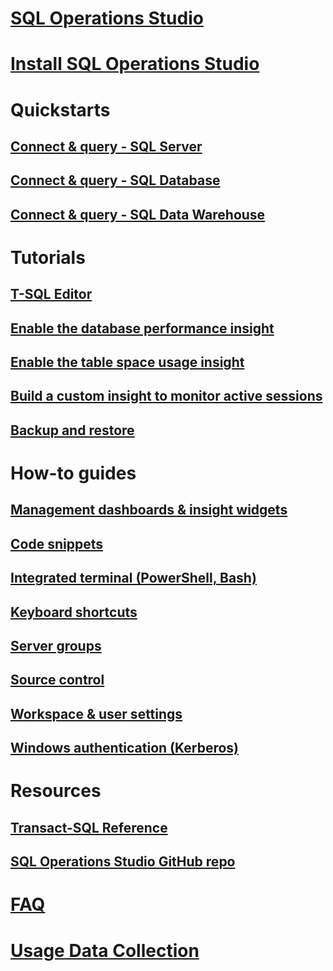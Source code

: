 # [SQL Operations Studio](overview.md)
# [Install SQL Operations Studio](download.md)
# Quickstarts
## [Connect & query - SQL Server](get-started-sql-server.md)
## [Connect & query - SQL Database](get-started-sql-database.md)
## [Connect & query - SQL Data Warehouse](get-started-sql-dw.md)
# Tutorials
## [T-SQL Editor](tutorial-sql-editor.md) 
## [Enable the database performance insight](tutorial-qds-sql-server.md)
## [Enable the table space usage insight](tutorial-table-space-sql-server.md)
## [Build a custom insight to monitor active sessions](tutorial-build-custom-insight-sql-server.md) 
## [Backup and restore](tutorial-backup-restore-sql-server.md)
# How-to guides
## [Management dashboards & insight widgets](insight-widgets.md)
## [Code snippets](code-snippets.md)
## [Integrated terminal (PowerShell, Bash)](integrated-terminal.md)
## [Keyboard shortcuts](keyboard-shortcuts.md)
## [Server groups](server-groups.md)
## [Source control](source-control.md)
## [Workspace & user settings](settings.md)
## [Windows authentication (Kerberos)](enable-kerberos.md)
# Resources
## [Transact-SQL Reference](../t-sql/language-reference.md)
## [SQL Operations Studio GitHub repo](https://www.github.com/Microsoft/SqlOpsStudio)
# [FAQ](faq.md)
# [Usage Data Collection](usage-data-collection.md)